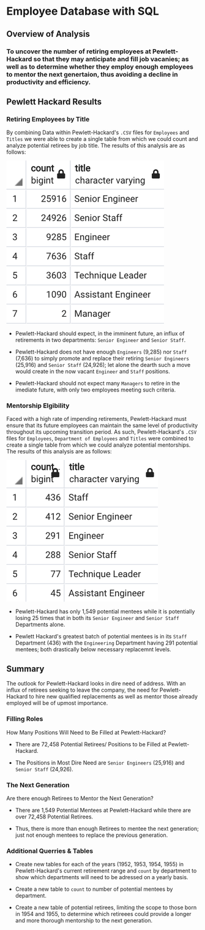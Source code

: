 # Employee Database with SQL

## Overview of Analysis

### To uncover the number of retiring employees at Pewlett-Hackard so that they may anticipate and fill job vacanies; as well as to determine whether they employ enough employees to mentor the next genertaion, thus avoiding a decline in productivity and efficiency. 

## Pewlett Hackard Results

### Retiring Employees by Title

By combining Data within Pewlett-Hackard's ``.CSV`` files for ``Employees`` and ``Titles`` we were able to create a single table from which we could count and analyze potential retirees by job title. The results of this analysis are as follows:

![Retirement_Count](https://github.com/chrisknox97/pewlett_hackard_analysis/blob/main/Additional_PNG/retirement_count.png)

* Pewlett-Hackard should expect, in the imminent future, an influx of retirements in two departments: ``Senior Engineer`` and ``Senior Staff``. 

* Pewlett-Hackard does not have enough ``Engineers`` (9,285) nor ``Staff`` (7,636) to simply promote and replace their retiring ``Senior Engineers`` (25,916) and ``Senior Staff`` (24,926); let alone the dearth such a move would create in the now vacant ``Engineer`` and ``Staff`` positions. 

* Pewlett-Hackard should not expect many ``Managers`` to retire in the imediate future, with only two employees meeting such criteria. 

### Mentorship Elgibility 

Faced with a high rate of impending retirements, Pewlett-Hackard must ensure that its future employees can maintain the same level of productivity throughout its upcoming transition period. As such, Pewlett-Hackard's ``.CSV`` files for ``Employees``, ``Department of Employees`` and ``Titles`` were combined to create a single table from which we could analyze potential mentorships. The results of this analysis are as follows:

![Mentorship_Count](https://github.com/chrisknox97/pewlett_hackard_analysis/blob/main/Additional_PNG/mentorship_count.png)

* Pewlett-Hackard has only 1,549 potential mentees while it is potentially losing 25 times that in both its ``Senior Engineer`` and ``Senior Staff`` Departments alone. 

* Pewlett Hackard's greatest batch of potential mentees is in its ``Staff`` Department (436) with the ``Engineering`` Department having 291 potential mentees; both drastically below necessary replacemnt levels. 

## Summary

The outlook for Pewlett-Hackard looks in dire need of address. With an influx of retirees seeking to leave the company, the need for Pewlett-Hackard to hire new qualified replacements as well as mentor those already employed will be of upmost importance. 

### Filling Roles

How Many Positions Will Need to Be Filled at Pewlett-Hackard?

* There are 72,458 Potential Retirees/ Positions to be Filled at Pewlett-Hackard. 

* The Positions in Most Dire Need are ``Senior Engineers`` (25,916) and ``Senior Staff`` (24,926).

### The Next Generation

Are there enough Retirees to Mentor the Next Generation?

* There are 1,549 Potential Mentees at Pewlett-Hackard while there are over 72,458 Potential Retirees.

* Thus, there is more than enough Retirees to mentee the next generation; just not enough mentees to replace the previous generation. 

### Additional Querries & Tables

* Create new tables for each of the years (1952, 1953, 1954, 1955) in Pewlett-Hackard's current retirement range and ``count`` by department to show which departments will need to be adressed on a yearly basis. 

* Create a new table to ``count`` to number of potential mentees by department. 

* Create a new table of potential retirees, limiting the scope to those born in 1954 and 1955, to determine which retireees could provide a longer and more thorough mentorship to the next generation. 
